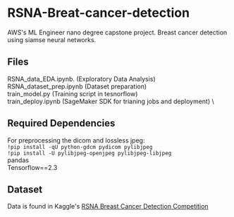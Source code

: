 # RSNA-Breat-cancer-detection
AWS's ML Engineer nano degree capstone project. Breast cancer detection using siamse neural networks.

## Files
RSNA_data_EDA.ipynb. (Exploratory Data Analysis) \
RSNA_dataset_prep.ipynb (Dataset preparation) \
train_model.py (Training script in tesnorflow) \
train_deploy.ipynb (SageMaker SDK for trianing jobs and deployment) \


## Required Dependencies
For preprocessing the dicom and lossless jpeg: \
`
!pip install -qU python-gdcm pydicom pylibjpeg
` \
`
!pip install -U pylibjpeg-openjpeg pylibjpeg-libjpeg
` \
pandas \
Tensorflow==2.3

## Dataset
Data is found in Kaggle's [RSNA Breast Cancer Detection Competition](https://www.kaggle.com/competitions/rsna-breast-cancer-detection)
